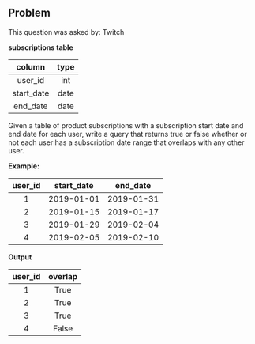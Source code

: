 ## Problem
This question was asked by: Twitch

**subscriptions table**

|   column   | type |
|:----------:|:----:|
|   user_id  |  int |
| start_date | date |
|  end_date  | date |

Given a table of product subscriptions with a subscription start date and end date for each user, write a query that returns true or false whether or not each user has a subscription date range that overlaps with any other user.

**Example:**

| user_id | start_date |  end_date  |
|:-------:|:----------:|:----------:|
|    1    | 2019-01-01 | 2019-01-31 |
|    2    | 2019-01-15 | 2019-01-17 |
|    3    | 2019-01-29 | 2019-02-04 |
|    4    | 2019-02-05 | 2019-02-10 |

**Output**

| user_id | overlap |
|:-------:|:-------:|
|    1    |   True  |
|    2    |   True  |
|    3    |   True  |
|    4    |  False  |

<!-- ## Solution
Let's take a look at each of the conditions first and see how they could be triggered. Given two date ranges, what determines if the subscriptions would overlap?

Let's set an example with two dateranges: A and B.

Let ConditionA>B demonstrate that DateRange A is completely after DateRange B.

```
_                        |---- DateRange A ------|
|---Date Range B -----|                           _
```

ConditionA>B is true if **StartA > EndB**.

Let ConditionB>A demonstrate that DateRange B is completely after DateRange A.

```
|---- DateRange A -----|                       _
 _                          |---Date Range B ----|
```

Condition B>A is true if **EndA < StartB**.

**Overlap then exists if neither condition is held true**. In that if one range is neither completely after the other, nor completely before the other, then they must overlap.

De Morgan's laws says that:

Not (A Or B) <=> *Not A And Not B*.

Which is equivalent to: *Not (StartA > EndB) AND Not (EndA < StartB)*

Which then translates to: **(StartA <= EndB) and (EndA >= StartB)**.

Awesome, we've figured out the logic. Given this condition, how can we apply it to SQL?

Well we know we have to use the condition as logic for our join. In this case we'll be joining to the same table but comparing each user to a different user in the table. We also want to run a left join to match each other user that satisfies our condition. In this case it should look like this:

```
FROM subscriptions AS s1
LEFT JOIN subscriptions AS s2
    ON s1.user_id != s2.user_id
        AND s1.start_date <= s2.end_date
        AND s1.end_date >= s2.start_date
```

We've set s1 as our A and s2 as our B. Given the conditional join, a user_id from s2 should exist for each user_id in s1 on the condition where there exists overlap between the dates.

Wrapping it all together now, we can group by the s1.user_id field and just check if any value exists true for where s2.user_id IS NOT NULL.

```
SELECT
    s1.user_id
    , MAX(CASE WHEN s2.user_id IS NOT NULL THEN 1 ELSE 0 END) AS overlap
FROM subscriptions AS s1
LEFT JOIN subscriptions AS s2
    ON s1.user_id != s2.user_id
        AND s1.start_date <= s2.end_date
        AND s1.end_date >= s2.start_date
GROUP BY 1
``` -->

